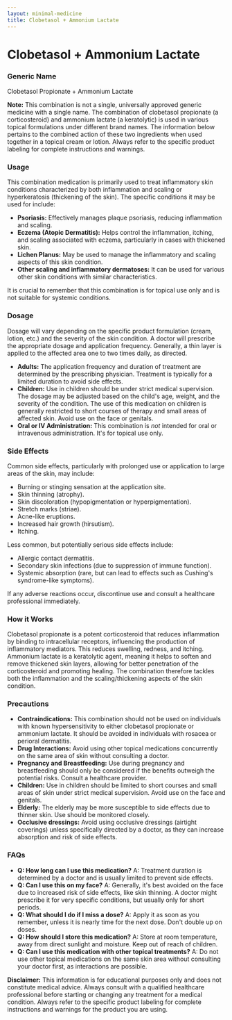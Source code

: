 ```yaml
---
layout: minimal-medicine
title: Clobetasol + Ammonium Lactate
---
```


# Clobetasol + Ammonium Lactate
### Generic Name
Clobetasol Propionate + Ammonium Lactate

**Note:**  This combination is not a single, universally approved generic medicine with a single name. The combination of clobetasol propionate (a corticosteroid) and ammonium lactate (a keratolytic) is used in various topical formulations under different brand names.  The information below pertains to the combined action of these two ingredients when used together in a topical cream or lotion.  Always refer to the specific product labeling for complete instructions and warnings.

### Usage

This combination medication is primarily used to treat inflammatory skin conditions characterized by both inflammation and scaling or hyperkeratosis (thickening of the skin).  The specific conditions it may be used for include:

* **Psoriasis:**  Effectively manages plaque psoriasis, reducing inflammation and scaling.
* **Eczema (Atopic Dermatitis):** Helps control the inflammation, itching, and scaling associated with eczema, particularly in cases with thickened skin.
* **Lichen Planus:**  May be used to manage the inflammatory and scaling aspects of this skin condition.
* **Other scaling and inflammatory dermatoses:**  It can be used for various other skin conditions with similar characteristics.


It is crucial to remember that this combination is for topical use only and is not suitable for systemic conditions.


### Dosage

Dosage will vary depending on the specific product formulation (cream, lotion, etc.) and the severity of the skin condition.  A doctor will prescribe the appropriate dosage and application frequency.  Generally, a thin layer is applied to the affected area one to two times daily, as directed.  

* **Adults:** The application frequency and duration of treatment are determined by the prescribing physician.  Treatment is typically for a limited duration to avoid side effects.
* **Children:** Use in children should be under strict medical supervision. The dosage may be adjusted based on the child's age, weight, and the severity of the condition.   The use of this medication on children is generally restricted to short courses of therapy and small areas of affected skin.  Avoid use on the face or genitals.
* **Oral or IV Administration:** This combination is *not* intended for oral or intravenous administration. It's for topical use only.


### Side Effects

Common side effects, particularly with prolonged use or application to large areas of the skin, may include:

* Burning or stinging sensation at the application site.
* Skin thinning (atrophy).
* Skin discoloration (hypopigmentation or hyperpigmentation).
* Stretch marks (striae).
* Acne-like eruptions.
* Increased hair growth (hirsutism).
* Itching.


Less common, but potentially serious side effects include:

* Allergic contact dermatitis.
* Secondary skin infections (due to suppression of immune function).
* Systemic absorption (rare, but can lead to effects such as Cushing's syndrome-like symptoms).


If any adverse reactions occur, discontinue use and consult a healthcare professional immediately.


### How it Works

Clobetasol propionate is a potent corticosteroid that reduces inflammation by binding to intracellular receptors, influencing the production of inflammatory mediators. This reduces swelling, redness, and itching. Ammonium lactate is a keratolytic agent, meaning it helps to soften and remove thickened skin layers, allowing for better penetration of the corticosteroid and promoting healing. The combination therefore tackles both the inflammation and the scaling/thickening aspects of the skin condition.


### Precautions

* **Contraindications:** This combination should not be used on individuals with known hypersensitivity to either clobetasol propionate or ammonium lactate.  It should be avoided in individuals with rosacea or perioral dermatitis.
* **Drug Interactions:**  Avoid using other topical medications concurrently on the same area of skin without consulting a doctor.
* **Pregnancy and Breastfeeding:** Use during pregnancy and breastfeeding should only be considered if the benefits outweigh the potential risks. Consult a healthcare provider.
* **Children:** Use in children should be limited to short courses and small areas of skin under strict medical supervision. Avoid use on the face and genitals.
* **Elderly:** The elderly may be more susceptible to side effects due to thinner skin. Use should be monitored closely.
* **Occlusive dressings:** Avoid using occlusive dressings (airtight coverings) unless specifically directed by a doctor, as they can increase absorption and risk of side effects.


### FAQs

* **Q: How long can I use this medication?** A:  Treatment duration is determined by a doctor and is usually limited to prevent side effects.  
* **Q: Can I use this on my face?** A:  Generally, it's best avoided on the face due to increased risk of side effects, like skin thinning.  A doctor might prescribe it for very specific conditions, but usually only for short periods.
* **Q: What should I do if I miss a dose?** A: Apply it as soon as you remember, unless it is nearly time for the next dose.  Don't double up on doses.
* **Q: How should I store this medication?** A: Store at room temperature, away from direct sunlight and moisture. Keep out of reach of children.
* **Q: Can I use this medication with other topical treatments?** A: Do not use other topical medications on the same skin area without consulting your doctor first, as interactions are possible.


**Disclaimer:** This information is for educational purposes only and does not constitute medical advice. Always consult with a qualified healthcare professional before starting or changing any treatment for a medical condition.  Always refer to the specific product labeling for complete instructions and warnings for the product you are using.
